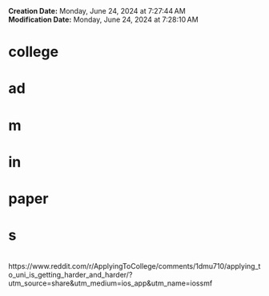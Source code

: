 <div><b>Creation Date:</b> Monday, June 24, 2024 at 7:27:44 AM<br></div>
<div><b>Modification Date:</b> Monday, June 24, 2024 at 7:28:10 AM<br></div>
<div><h1>college </h1><h1>ad</h1><h1>m</h1><h1>in </h1><h1>paper</h1><h1>s</h1></div>
<div><br></div>
<div>https://www.reddit.com/r/ApplyingToCollege/comments/1dmu710/applying_to_uni_is_getting_harder_and_harder/?utm_source=share&amputm_medium=ios_app&amputm_name=iossmf</div>

